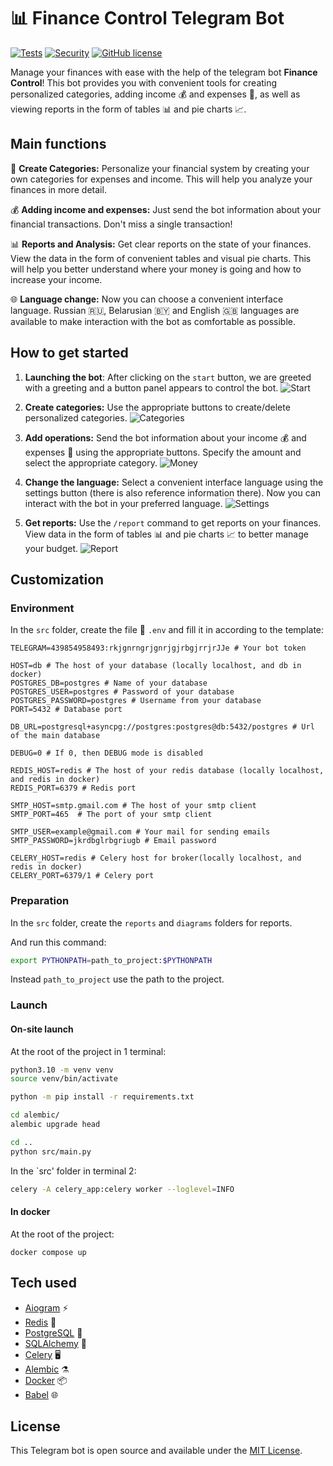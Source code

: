 # 📊 Finance Control Telegram Bot

[![Tests](https://github.com/KonstantinS343/Finance-telegram-bot/actions/workflows/ci.yaml/badge.svg)](https://github.com/KonstantinS343/Finance-telegram-bot/actions/workflows/ci.yaml)
[![Security](https://github.com/KonstantinS343/Notes/actions/workflows/github-code-scanning/codeql/badge.svg)](https://github.com/KonstantinS343/Notes/actions/workflows/github-code-scanning/codeql)
[![GitHub license](https://img.shields.io/github/license/range-of-motion/budget.svg)](https://github.com/KonstantinS343/Finance-telegram-bot/blob/main/LICENSE)

Manage your finances with ease with the help of the telegram bot **Finance Control**! This bot provides you with convenient tools for creating personalized categories, adding income 💰 and expenses 💸, as well as viewing reports in the form of tables 📊 and pie charts 📈.

## Main functions

📌 **Create Categories:** Personalize your financial system by creating your own categories for expenses and income. This will help you analyze your finances in more detail.

💰 **Adding income and expenses:** Just send the bot information about your financial transactions. Don't miss a single transaction!

📊 **Reports and Analysis:** Get clear reports on the state of your finances. View the data in the form of convenient tables and visual pie charts. This will help you better understand where your money is going and how to increase your income.

🌐 **Language change:** Now you can choose a convenient interface language. Russian 🇷🇺, Belarusian 🇧🇾 and English 🇬🇧 languages are available to make interaction with the bot as comfortable as possible.

## How to get started

1. **Launching the bot**: After clicking on the `start` button, we are   greeted with a greeting and a button panel appears to control the bot.
![Start](https://github.com/KonstantinS343/Finance-telegram-bot/tree/main/images/start.gif)

2. **Create categories:**  Use the appropriate buttons to create/delete personalized categories.
![Categories](https://github.com/KonstantinS343/Finance-telegram-bot/tree/main/images/categoris.gif)

3. **Add operations:** Send the bot information about your income 💰 and expenses 💸 using the appropriate buttons. Specify the amount and select the appropriate category.
![Money](https://github.com/KonstantinS343/Finance-telegram-bot/tree/main/images/money.gif)

4. **Change the language:** Select a convenient interface language using the settings button (there is also reference information there). Now you can interact with the bot in your preferred language.
![Settings](https://github.com/KonstantinS343/Finance-telegram-bot/tree/main/images/settings.gif)

5. **Get reports:** Use the `/report` command to get reports on your finances. View data in the form of tables 📊 and pie charts 📈 to better manage your budget.
![Report](https://github.com/KonstantinS343/Finance-telegram-bot/tree/main/images/report.gif)

## Customization

### Environment

In the `src` folder, create the file 📜 `.env` and fill it in according to the template:

```dosini
TELEGRAM=439854958493:rkjgnrngrjgnrjgjrbgjrrjrJJe # Your bot token

HOST=db # The host of your database (locally localhost, and db in docker)
POSTGRES_DB=postgres # Name of your database
POSTGRES_USER=postgres # Password of your database
POSTGRES_PASSWORD=postgres # Username from your database
PORT=5432 # Database port

DB_URL=postgresql+asyncpg://postgres:postgres@db:5432/postgres # Url of the main database

DEBUG=0 # If 0, then DEBUG mode is disabled

REDIS_HOST=redis # The host of your redis database (locally localhost, and redis in docker)
REDIS_PORT=6379 # Redis port

SMTP_HOST=smtp.gmail.com # The host of your smtp client
SMTP_PORT=465  # The port of your smtp client

SMTP_USER=example@gmail.com # Your mail for sending emails
SMTP_PASSWORD=jkrdbglrbgriugb # Email password

CELERY_HOST=redis # Celery host for broker(locally localhost, and redis in docker)
CELERY_PORT=6379/1 # Celery port
```

### Preparation

In the `src` folder, create the `reports` and `diagrams` folders for reports.

And run this command:

```sh
export PYTHONPATH=path_to_project:$PYTHONPATH
```

Instead `path_to_project` use the path to the project.

### Launch

#### On-site launch

At the root of the project in 1 terminal:

```sh
python3.10 -m venv venv
source venv/bin/activate

python -m pip install -r requirements.txt

cd alembic/
alembic upgrade head

cd ..
python src/main.py
```

In the `src' folder in terminal 2:

```sh
celery -A celery_app:celery worker --loglevel=INFO 
```

#### In docker

At the root of the project:

```docker
docker compose up
```

## Tech used

- [Aiogram](https://docs.aiogram.dev/en/latest/) ⚡
- [Redis](https://redis.io/)  🚀
- [PostgreSQL](https://www.postgresql.org/)  🐘
- [SQLAlchemy](https://www.sqlalchemy.org/)  🧪
- [Celery](https://docs.celeryq.dev/en/stable/) 🖥
- [Alembic](https://alembic.sqlalchemy.org/en/latest/) ⚗️
- [Docker](https://www.docker.com/) 📦
- [Babel](https://babel.pocoo.org/en/latest/) 🌐

## License

This Telegram bot is open source and available under the [MIT License](LICENCE).
